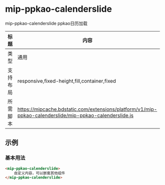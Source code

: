 # mip-ppkao-calenderslide

mip-ppkao-calenderslide ppkao日历加载

标题|内容
----|----
类型|通用
支持布局|responsive,fixed-height,fill,container,fixed
所需脚本|https://mipcache.bdstatic.com/extensions/platform/v1/mip-ppkao-calenderslide/mip-ppkao-calenderslide.js

## 示例

### 基本用法
```html
<mip-ppkao-calenderslide>
    自定义内容，可以嵌套其他组件
</mip-ppkao-calenderslide>
```


